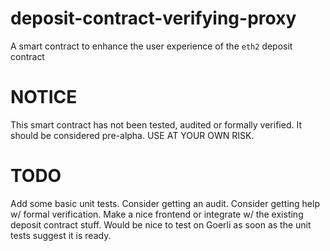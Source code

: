 # deposit-contract-verifying-proxy
A smart contract to enhance the user experience of the `eth2` deposit contract

# NOTICE

This smart contract has not been tested, audited or formally verified. It should
be considered pre-alpha. USE AT YOUR OWN RISK.

# TODO

Add some basic unit tests.
Consider getting an audit.
Consider getting help w/ formal verification.
Make a nice frontend or integrate w/ the existing deposit contract stuff. Would
be nice to test on Goerli as soon as the unit tests suggest it is ready.
